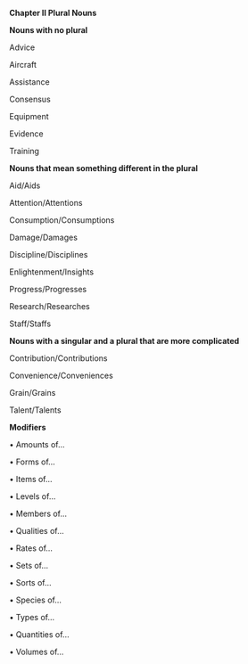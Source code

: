 **Chapter II Plural Nouns**

**Nouns with no plural**

Advice

Aircraft

Assistance

Consensus

Equipment

Evidence

Training



**Nouns that mean something different in the plural**

Aid/Aids

Attention/Attentions

Consumption/Consumptions

Damage/Damages

Discipline/Disciplines

Enlightenment/Insights

Progress/Progresses

Research/Researches

Staff/Staffs



**Nouns with a singular and a plural that are more complicated**

Contribution/Contributions

Convenience/Conveniences

Grain/Grains

Talent/Talents



**Modifiers**

• Amounts of…

• Forms of…

• Items of…

• Levels of…

• Members of…

• Qualities of…

• Rates of…

• Sets of…

• Sorts of…

• Species of…

• Types of…

• Quantities of…

• Volumes of…